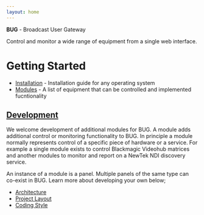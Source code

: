 ```yaml
---
layout: home
---
```


**BUG** - Broadcast User Gateway

Control and monitor a wide range of equipment from a single web interface.

# Getting Started

-   [Installation](./pages/installation) - Installation guide for any operating system
-   [Modules](./pages/modules) - A list of equipment that can be controlled and implemented fucntionality

## [Development](./pages/development)

We welcome development of additional modules for BUG. A module adds additional control or monitoring functionality to BUG. In principle a module normally represents control of a specific piece of hardware or a service. For example a single module exists to control Blackmagic Videohub matrices and another modules to monitor and report on a NewTek NDI discovery service.

An instance of a module is a panel. Multiple panels of the same type can co-exist in BUG. Learn more about developing your own below;

-   [Architecture](./pages/architecture.html)
-   [Project Layout](/pages/development/layout.html)
-   [Coding Style](/pages/development/style.html)
